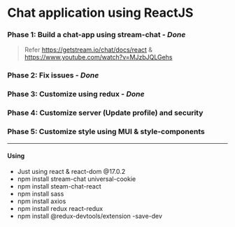 # Chat application using ReactJS
### Phase 1: Build a chat-app using stream-chat - ***Done***
  > Refer https://getstream.io/chat/docs/react & https://www.youtube.com/watch?v=MJzbJQLGehs
### Phase 2: Fix issues - ***Done***
### Phase 3: Customize using redux - ***Done***
### Phase 4: Customize server (Update profile) and security
### Phase 5: Customize style using MUI & style-components
---
#### Using
- Just using react & react-dom @17.0.2
- npm install stream-chat universal-cookie
- npm install steam-chat-react
- npm install sass
- npm install axios
- npm install redux react-redux
- npm install @redux-devtools/extension -save-dev
